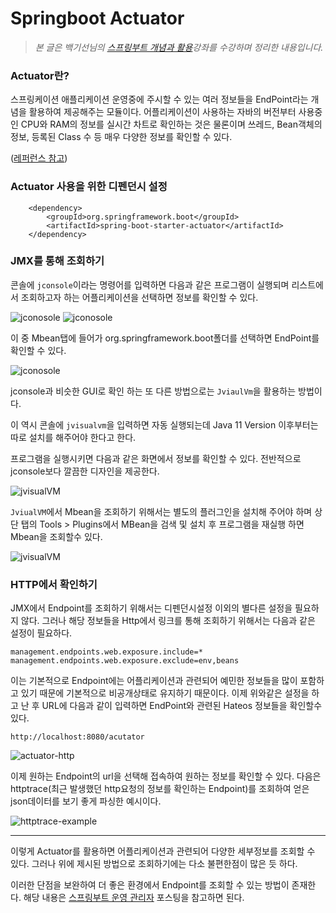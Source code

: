 # Springboot Actuator


>_본 글은 백기선님의 [스프링부트 개념과 활용](https://www.inflearn.com/course/%EC%8A%A4%ED%94%84%EB%A7%81%EB%B6%80%ED%8A%B8/)강좌를 수강하며 정리한 내용입니다._
### Actuator란?

스프링케이션 애플리케이션 운영중에 주시할 수 있는 여러 정보들을 EndPoint라는 개념을 활용하여 제공해주는 모듈이다.
어플리케이션이 사용하는 자바의 버전부터 사용중인 CPU와 RAM의 정보를 실시간 차트로 확인하는 것은 물론이며 쓰레드, Bean객체의 정보, 등록된 Class 수 등 매우 다양한 정보를 확인할 수 있다.

([레퍼런스 참고](https://docs.spring.io/spring-boot/docs/current/reference/htmlsingle/#production-ready-endpoints))

 
### Actuator 사용을 위한 디펜던시 설정


        <dependency>
            <groupId>org.springframework.boot</groupId>
            <artifactId>spring-boot-starter-actuator</artifactId>
        </dependency>


### JMX를 통해 조회하기

콘솔에 `jconsole`이라는 명령어를 입력하면 다음과 같은 프로그램이 실행되며 리스트에서 조회하고자 하는 어플리케이션을 선택하면 정보를 확인할 수 있다.


![jconosole](/img/jconsole.png)
![jconosole](/img/jconsole-main.png)


이 중 Mbean탭에 들어가 org.springframework.boot폴더를 선택하면 EndPoint를 확인할 수 있다.

![jconosole](/img/jconsole-mbean.png)


jconsole과 비슷한 GUI로 확인 하는 또 다른 방법으로는 `JviaulVm`을 활용하는 방법이다.

이 역시 콘솔에 `jvisualvm`을 입력하면 자동 실행되는데 Java 11 Version 이후부터는 따로 설치를 해주어야 한다고 한다.

프로그램을 실행시키면 다음과 같은 화면에서 정보를 확인할 수 있다. 전반적으로 jconsole보다 깔끔한 디자인을 제공한다.

![jvisualVM](/img/jvisualVM.png)

`JviualVM`에서 Mbean을 조회하기 위해서는 별도의 플러그인을 설치해 주어야 하며 상단 탭의 Tools > Plugins에서 MBean을 검색 및 설치 후 프로그램을 재실행 하면 Mbean을 조회할수 있다.

![jvisualVM](/img/jvisualVM-Mbean.png)



### HTTP에서 확인하기

JMX에서 Endpoint를 조회하기 위해서는 디펜던시설정 이외의 별다른 설정을 필요하지 않다. 그러나 해당 정보들을 Http에서 링크를 통해 조회하기 위해서는 다음과 같은 설정이 필요하다.

    management.endpoints.web.exposure.include=*
    management.endpoints.web.exposure.exclude=env,beans

이는 기본적으로 Endpoint에는 어플리케이션과 관련되어 예민한 정보들을 많이 포함하고 있기 때문에 기본적으로 비공개상태로 유지하기 때문이다.
이제 위와같은 설정을 하고 난 후 URL에 다음과 같이 입력하면 EndPoint와 관련된 Hateos 정보들을 확인할수 있다.

    http://localhost:8080/acutator


   ![actuator-http](/img/actuator-http.png)


이제 원하는 Endpoint의 url을 선택해 접속하여 원하는 정보를 확인할 수 있다. 다음은 httptrace(최근 발생했던 http요청의 정보를 확인하는 Endpoint)를 조회하여 얻은 json데이터를 보기 좋게 파싱한 예시이다.

![httptrace-example](/img/httptrace-example.png)


***

이렇게 Actuator를 활용하면 어플리케이션과 관련되어 다양한 세부정보를 조회할 수 있다. 그러나 위에 제시된 방법으로 조회하기에는 다소 불편한점이 많은 듯 하다.

이러한 단점을 보완하여 더 좋은 환경에서 Endpoint를 조회할 수 있는 방법이 존재한다. 해당 내용은 [스프링부트 운영 관리자](스프링부트_15_스프링부트_운영_관리자.md) 포스팅을 참고하면 된다.
